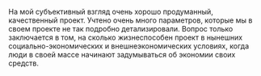 На мой субъективный взгляд очень хорошо продуманный, качественный проект. Учтено очень много параметров, которые мы в своем проекте не так подробно детализировали. Вопрос только заключается в том, на сколько жизнеспособен проект в нынешних социально-экономических и внешнеэкономических условиях, когда люди в своей массе начинают задумываться об экономии своих средств. 